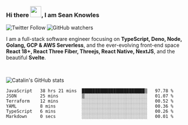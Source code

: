 ### Hi there <img src="https://raw.githubusercontent.com/MartinHeinz/MartinHeinz/master/wave.gif" width="30" />, I am Sean Knowles

![Twitter Follow](https://img.shields.io/twitter/follow/JuniorDEVed?style=social)  ![GitHub watchers](https://img.shields.io/github/watchers/JuniorDEVed/JuniorDEVed?style=social)

 I am a full-stack software engineer focusing on **TypeScript, Deno, Node, Golang, GCP & AWS Serverless**, and the ever-evolving front-end space **React 18+, React Three Fiber, Threejs, React Native, NextJS**, and the beautiful **Svelte**.
 
 <br>
 
 ![Catalin's GitHub stats](https://github-readme-stats.vercel.app/api?username=algoflows&theme=vue-dark)
 
 <!--START_SECTION:waka-->

```text
JavaScript   38 hrs 21 mins  ████████████████████████▒   97.78 %
JSON         25 mins         ▒░░░░░░░░░░░░░░░░░░░░░░░░   01.07 %
Terraform    12 mins         ░░░░░░░░░░░░░░░░░░░░░░░░░   00.52 %
YAML         8 mins          ░░░░░░░░░░░░░░░░░░░░░░░░░   00.36 %
TypeScript   6 mins          ░░░░░░░░░░░░░░░░░░░░░░░░░   00.26 %
Markdown     0 secs          ░░░░░░░░░░░░░░░░░░░░░░░░░   00.01 %
```

<!--END_SECTION:waka-->
